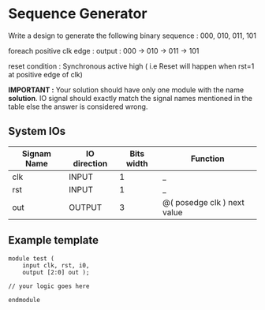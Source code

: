 <!--
name=Sequence Generator
major_type=seq
minor_type=counter
author=udara
checker=sim_out
difficulty=easy
points=10
-->

Sequence Generator
==================

Write a design to generate the following binary sequence : 000, 010, 011, 101

foreach positive clk edge :
output : 000 -> 010 -> 011 -> 101

reset condition :
Synchronous active high ( i.e Reset will happen when rst=1 at positive edge of clk)

**IMPORTANT :** Your solution should have only one module with the name **solution**. IO signal should exactly match the signal names mentioned in the table
else the answer is considered wrong.

System IOs
----------


| Signam Name | IO direction | Bits width |  Function                         | 
|-------------|--------------|------------|-----------------------------------| 
| clk         | INPUT        | 1          |          _                        |
| rst         | INPUT        | 1          |          _                        | 
| out         | OUTPUT       | 3          |   @( posedge clk ) next value     | 


Example template
----------------

```
module test (
    input clk, rst, i0,
    output [2:0] out );

// your logic goes here

endmodule
```
